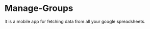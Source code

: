 Manage-Groups
=============

It is a mobile app for fetching data from all your google spreadsheets. 
